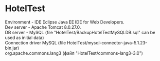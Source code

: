 # HotelTest
Environment -  IDE Eclipse Java EE IDE for Web Developers.<br/>
Dev server - Apache Tomcat 8.0.27.0.<br/>
DB server -  MySQL (file "HotelTest/BackupHotelTestMySQLDB.sql" can be used as initial data)<br/>
Connection driver MySQL (file HotelTest/mysql-connector-java-5.1.23-bin.jar)<br/>
org.apache.commons.lang3 (файл "HotelTest/commons-lang3-3.0")<br/>




